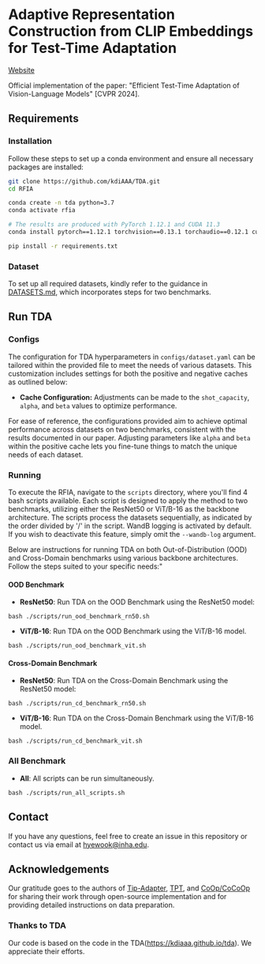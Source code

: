 # Adaptive Representation Construction from CLIP Embeddings for Test-Time Adaptation 
[Website](https://github.com/HyewookKim/RFIA)

Official implementation of the paper: "Efficient Test-Time Adaptation of Vision-Language Models" [CVPR 2024].

## Requirements 
### Installation
Follow these steps to set up a conda environment and ensure all necessary packages are installed:

```bash
git clone https://github.com/kdiAAA/TDA.git
cd RFIA

conda create -n tda python=3.7
conda activate rfia

# The results are produced with PyTorch 1.12.1 and CUDA 11.3
conda install pytorch==1.12.1 torchvision==0.13.1 torchaudio==0.12.1 cudatoolkit=11.3 -c pytorch

pip install -r requirements.txt
```

### Dataset
To set up all required datasets, kindly refer to the guidance in [DATASETS.md](docs/DATASETS.md), which incorporates steps for two benchmarks.

## Run TDA
### Configs
The configuration for TDA hyperparameters in `configs/dataset.yaml` can be tailored within the provided file to meet the needs of various datasets. This customization includes settings for both the positive and negative caches as outlined below:
* **Cache Configuration:** Adjustments can be made to the `shot_capacity`, `alpha`, and `beta` values to optimize performance.

For ease of reference, the configurations provided aim to achieve optimal performance across datasets on two benchmarks, consistent with the results documented in our paper. Adjusting parameters like `alpha` and `beta` within the positive cache lets you fine-tune things to match the unique needs of each dataset.

### Running
To execute the RFIA, navigate to the `scripts` directory, where you'll find 4 bash scripts available. Each script is designed to apply the method to two benchmarks, utilizing either the ResNet50 or ViT/B-16 as the backbone architecture. The scripts process the datasets sequentially, as indicated by the order divided by '/' in the script. WandB logging is activated by default. If you wish to deactivate this feature, simply omit the `--wandb-log` argument. 

Below are instructions for running TDA on both Out-of-Distribution (OOD) and Cross-Domain benchmarks using various backbone architectures. Follow the steps suited to your specific needs:"

#### OOD Benchmark
* **ResNet50**: Run TDA on the OOD Benchmark using the ResNet50 model:
```
bash ./scripts/run_ood_benchmark_rn50.sh 
```
* **ViT/B-16**: Run TDA on the OOD Benchmark using the ViT/B-16 model.
```
bash ./scripts/run_ood_benchmark_vit.sh 
```

#### Cross-Domain Benchmark
* **ResNet50**: Run TDA on the Cross-Domain Benchmark using the ResNet50 model:
```
bash ./scripts/run_cd_benchmark_rn50.sh 
```
* **ViT/B-16**: Run TDA on the Cross-Domain Benchmark using the ViT/B-16 model.
```
bash ./scripts/run_cd_benchmark_vit.sh 
```

### All Benchmark
* **All**: All scripts can be run simultaneously.
```
bash ./scripts/run_all_scripts.sh 
```

## Contact
If you have any questions, feel free to create an issue in this repository or contact us via email at hyewook@inha.edu.

## Acknowledgements
Our gratitude goes to the authors of [Tip-Adapter](https://github.com/gaopengcuhk/Tip-Adapter), [TPT](https://github.com/azshue/TPT), and [CoOp/CoCoOp](https://github.com/KaiyangZhou/CoOp) for sharing their work through open-source implementation and for providing detailed instructions on data preparation.

### Thanks to TDA
Our code is based on the code in the TDA(https://kdiaaa.github.io/tda). We appreciate their efforts.
